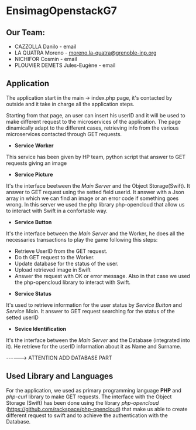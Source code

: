 # EnsimagOpenstackG7

## Our Team:

* CAZZOLLA Danilo - email
* LA QUATRA Moreno - moreno.la-quatra@grenoble-inp.org
* NICHIFOR Cosmin - email
* PLOUVIER DEMETS Jules-Eugène - email


## Application
The application start in the main -> index.php page, it's contacted by outside and it take in charge all the application steps.  

Starting from that page, an user can insert his userID and it will be used to make different request to the microservices of the application. The page dinamically adapt to the different cases, retrieving info from the various microservices contacted through GET requests.

* **Service Worker**

This service has been given by HP team, python script that answer to GET requests giving an image

* **Service Picture**

It's the interface beetween the _Main Server_ and the Object Storage(Swift). It answer to GET request using the setted field userid. It answer with a Json array in which we can find an image or an error code if something goes wrong. In this server we used the php library php-opencloud that allow us to interact with Swift in a confortable way.

* **Service Button**

It's the interface between the _Main Server_ and the Worker, he does all the necessaries transactions to play the game following this steps:
 - Retrieve UserID from the GET request.
 - Do th GET request to the Worker.
 - Update database for the status of the user.
 - Upload retrieved image in Swift
 - Answer the request with OK or error message.
Also in that case we used the php-opencloud library to interact with Swift.

* **Service Status**

It's used to retrieve information for the user status by _Service Button_ and _Service Main_. It answer to GET request searching for the status of the setted userID

* **Sevice Identification**

It's the interface between the _Main Server_ and the Database (integrated into it). He retrieve for the userID information about it as Name and Surname. 

------> ATTENTION ADD DATABASE PART

## Used Library and Languages
For the application, we used as primary programming language **PHP** and _php-curl_ library to make GET requests.
The interface with the Object Storage (Swift) has been done using the library _php-opencloud_ (https://github.com/rackspace/php-opencloud) that make us able to create different request to swift and to achieve the authentication with the Database.
